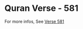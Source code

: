 # Quran Verse - 581 

For more infos, See [Verse 581](https://www.quranbookk.com/quran/search?q=581)